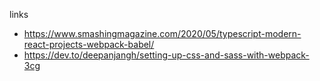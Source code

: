 links
* https://www.smashingmagazine.com/2020/05/typescript-modern-react-projects-webpack-babel/
* https://dev.to/deepanjangh/setting-up-css-and-sass-with-webpack-3cg